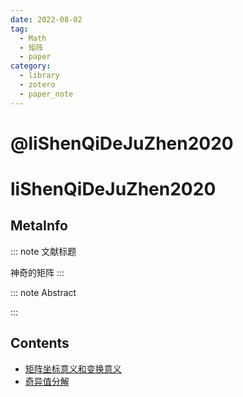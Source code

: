 ```yaml
---
date: 2022-08-02
tag:
  - Math
  - 矩阵
  - paper
category:
  - library
  - zotero
  - paper_note
---
```


# @liShenQiDeJuZhen2020

# liShenQiDeJuZhen2020

## MetaInfo

::: note 文献标题

 神奇的矩阵
:::

::: note Abstract


:::


## Contents

- [矩阵坐标意义和变换意义](./../math/线性代数/矩阵直观理解/矩阵坐标意义和变换意义.md)
- [奇异值分解](./../math/线性代数/矩阵直观理解/奇异值分解.md)
